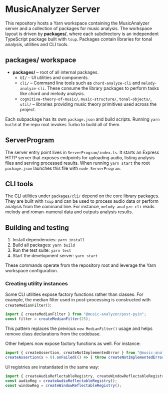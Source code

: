 # MusicAnalyzer Server

This repository hosts a Yarn workspace containing the MusicAnalyzer server and a
collection of packages for music analysis.  The workspace layout is driven by
**packages/**, where each subdirectory is an independent TypeScript package
built with `tsup`.  Packages contain libraries for tonal analysis, utilities and
CLI tools.

## packages/ workspace

- **packages/** – root of all internal packages.
  - `UI/` – UI utilities and components.
  - `cli/` – Command line tools such as `chord-analyze-cli` and
    `melody-analyze-cli`.  These consume the library packages to perform tasks
    like chord and melody analysis.
  - `cognitive-theory-of-music/`, `music-structure/`, `tonal-objects/`, `util/`
    – libraries providing music theory primitives used across the project.

Each subpackage has its own `package.json` and build scripts.  Running `yarn
build` at the repo root invokes Turbo to build all of them.

## ServerProgram

The server entry point lives in `ServerProgram/index.ts`.  It starts an Express
HTTP server that exposes endpoints for uploading audio, listing analysis files
and serving processed results.  When running `yarn start` the root `package.json`
launches this file with `node ServerProgram`.

## CLI tools

The CLI utilities under `packages/cli/` depend on the core library packages.
They are built with `tsup` and can be used to process audio data or perform
analysis from the command line.  For instance, `melody-analyze-cli` reads melody
and roman–numeral data and outputs analysis results.

## Building and testing

1. Install dependencies: `yarn install`
2. Build all packages: `yarn build`
3. Run the test suite: `yarn test`
4. Start the development server: `yarn start`

These commands operate from the repository root and leverage the Yarn workspace
configuration.

### Creating utility instances

Some CLI utilities expose factory functions rather than classes. For example,
the median filter used in post-processing is constructed with
`createMedianFilter()`:

```ts
import { createMedianFilter } from "@music-analyzer/post-pyin";
const filter = createMedianFilter(25);
```

This pattern replaces the previous `new MedianFilter()` usage and helps remove
class declarations from the codebase.

Other helpers now expose factory functions as well. For instance:

```ts
import { createAssertion, createNotImplementedError } from "@music-analyzer/stdlib";
createAssertion(x > 0).onFailed(() => { throw createNotImplementedError(); });
```

UI registries are instantiated in the same way:

```ts
import { createAudioReflectableRegistry, createWindowReflectableRegistry } from "@music-analyzer/view";
const audioReg = createAudioReflectableRegistry();
const windowReg = createWindowReflectableRegistry();
```

